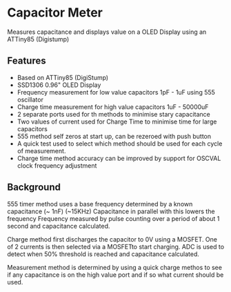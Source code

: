 # Capacitor Meter
Measures capacitance and displays value on a OLED Display using an ATTiny85 (Digistump)

## Features
- Based on ATTiny85 (DigiStump)
- SSD1306 0.96" OLED Display
- Frequency measurement for low value capacitors 1pF - 1uF using 555 oscillator
- Charge time measurement for high value capacitors 1uF - 50000uF
- 2 separate ports used for th methods to minimise stary capacitance
- Two values of current used for Charge Time to minimise time for large capacitors
- 555 method self zeros at start up, can be rezeroed with push button
- A quick test used to select which method should be used for each cycle of measurement.
- Charge time method accuracy can be improved by support for OSCVAL clock frequency adjustment

## Background

555 timer method uses a base frequency determined by a known capacitance (~ 1nF) (~15KHz)
Capacitance in parallel with this lowers the frequency
Frequency measured by pulse counting over a period of about 1 second and capacitance calculated.

Charge method first discharges the capacitor to 0V using a MOSFET. One of 2 currents is then selected via a MOSFETto start charging.
ADC is used to detect when 50% threshold is reached and capacitance calculated.

Measurement method is determined by using a quick charge methos to see if any capacitance is on the high value port and if so what current should be used.

 





